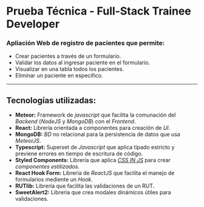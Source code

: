 # Prueba Técnica - Full-Stack Trainee Developer

### Apliación Web de registro de pacientes que permite:
- Crear pacientes a través de un formulario.
- Validar los datos al ingresar paciente en el formulario.
- Visualizar en una tabla todos los pacientes.
- Eliminar un paciente en específico.

---

## Tecnologías utilizadas:
- __Meteor:__ Framework de _javascript_ que facilita la comunación del _Backend_ (_NodeJS_ y _MongoDB_) con el _Frontend_. 
- __React:__ Librería orientada a componentes para creación de _UI_.
- __MongoDB:__ _BD_ no relacional para la persistencia de datos que usa _MeteorJS_.
- __Typescript:__ Superset de _Javascript_ que aplica tipado estricto y previene errores en tiempo de escritura de código.
- __Styled Components:__ Librería que aplica _[CSS IN JS](https://en.wikipedia.org/wiki/CSS-in-JS)_ para crear _componentes estilizados_.
- __React Hook Form:__ Librería de _ReactJS_ que facilita el manejo de formularios mediente un _Hook_.
- __RUTlib:__ Librería que facilita las validaciones de  un RUT.
- __SweetAlert2:__ Librería que crea modales dinámicos útiles para validaciones.